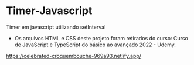 # Timer-Javascript

Timer em javascript utilizando setInterval 

- Os arquivos HTML e CSS deste projeto foram retirados do curso:
Curso de JavaScript e TypeScript do básico ao avançado 2022 - Udemy.

https://celebrated-croquembouche-969a93.netlify.app/




